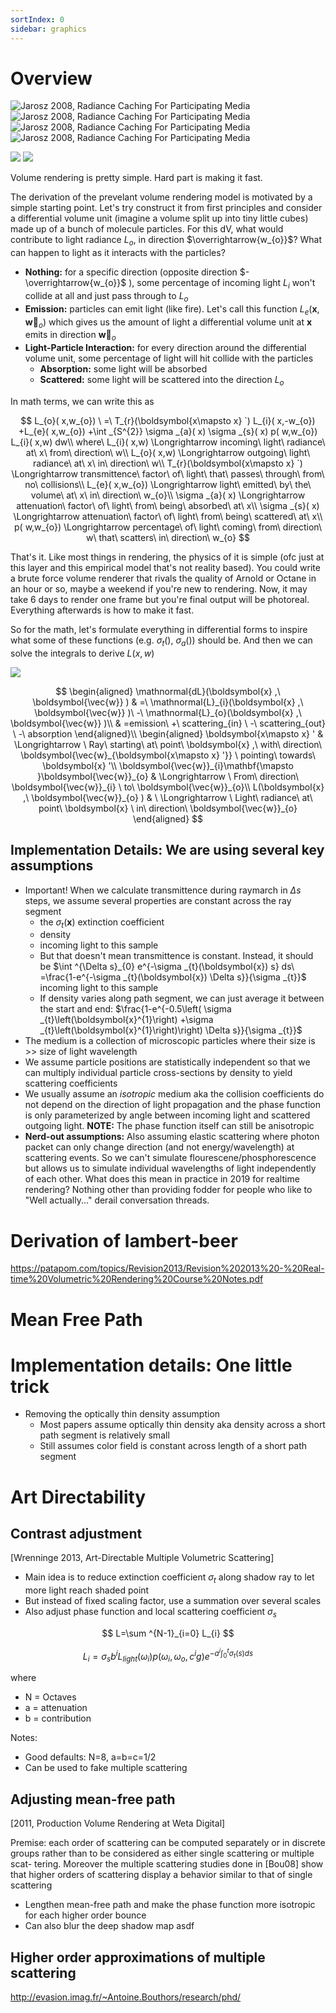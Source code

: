 ```yaml
---
sortIndex: 0
sidebar: graphics
---
```


# Overview

![Jarosz 2008, Radiance Caching For Participating Media](../assets/rte-diagram1.png)
![Jarosz 2008, Radiance Caching For Participating Media](../assets/rte-diagram2.png)
![Jarosz 2008, Radiance Caching For Participating Media](../assets/rte-diagram3.png)
![Jarosz 2008, Radiance Caching For Participating Media](../assets/rte-diagram4.png)

![](../assets/volrenderingdiagram.jpg) ![](../assets/participationmedia.png)

Volume rendering is pretty simple. Hard part is making it fast.

The derivation of the prevelant volume rendering model is motivated by a simple starting point. Let's try construct it from first principles and consider a differential volume unit (imagine a volume split up into tiny little cubes) made up of a bunch of molecule particles. For this dV, what would contribute to light radiance $L_{o}$, in direction $\overrightarrow{w_{o}}$? What can happen to light as it interacts with the particles?

- **Nothing:** for a specific direction (opposite direction $-\overrightarrow{w_{o}}$ ), some percentage of incoming light $L_{i}$ won't collide at all and just pass through to $L_{o}$
- **Emission:** particles can emit light (like fire). Let's call this function $L_{e}\left(\boldsymbol{x} ,\boldsymbol{\vec{w}}_{o}\right)$ which gives us the amount of light a differential volume unit at $\boldsymbol{x}$ emits in direction $\boldsymbol{\vec{w}}_{o}$
- **Light-Particle Interaction:** for every direction around the differential volume unit, some percentage of light will hit collide with the particles
  - **Absorption:** some light will be absorbed
  - **Scattered:** some light will be scattered into the direction $L_{o}$

In math terms, we can write this as

$$
L_{o}( x,w_{o}) \ =\ T_{r}(\boldsymbol{x\mapsto x} `) L_{i}( x,-w_{o}) +L_{e}( x,w_{o}) +\int _{S^{2}} \sigma _{a}( x) \sigma _{s}( x) p( w,w_{o}) L_{i}( x,w) dw\\
where\ L_{i}( x,w) \Longrightarrow incoming\ light\ radiance\ at\ x\ from\ direction\ w\\
L_{o}( x,w) \Longrightarrow outgoing\ light\ radiance\ at\ x\ in\ direction\ w\\
T_{r}(\boldsymbol{x\mapsto x} `) \Longrightarrow transmittence\ factor\ of\ light\ that\ passes\ through\ from\ no\ collisions\\
L_{e}( x,w_{o}) \Longrightarrow light\ emitted\ by\ the\ volume\ at\ x\ in\ direction\ w_{o}\\
\sigma _{a}( x) \Longrightarrow attenuation\ factor\ of\ light\ from\ being\ absorbed\ at\ x\\
\sigma _{s}( x) \Longrightarrow attenuation\ factor\ of\ light\ from\ being\ scattered\ at\ x\\
p( w,w_{o}) \Longrightarrow percentage\ of\ light\ coming\ from\ direction\ w\ that\ scatters\ in\ direction\ w_{o}
$$

That's it. Like most things in rendering, the physics of it is simple (ofc just at this layer and this empirical model that's not reality based). You could write a brute force volume renderer that rivals the quality of Arnold or Octane in an hour or so, maybe a weekend if you're new to rendering. Now, it may take 6 days to render one frame but you're final output will be photoreal. Everything afterwards is how to make it fast.

So for the math, let's formulate everything in differential forms to inspire what some of these functions (e.g. $\sigma _{t}() ,\ \sigma _{a}()$) should be. And then we can solve the integrals to derive $L( x,w)$

![](../assets/participatingmediainteractions.png)

$$
\begin{aligned}
\mathnormal{dL}(\boldsymbol{x} ,\ \boldsymbol{\vec{w}} ) & =\ \mathnormal{L}_{i}(\boldsymbol{x} ,\ \boldsymbol{\vec{w}} )\ -\ \mathnormal{L}_{o}(\boldsymbol{x} ,\ \boldsymbol{\vec{w}} )\\
 & =emission\ +\ scattering_{in} \ -\ scattering_{out} \ -\ absorption
\end{aligned}\\
\begin{aligned}
\boldsymbol{x\mapsto x} ' & \Longrightarrow \ Ray\ starting\ at\ point\ \boldsymbol{x} ,\ with\ direction\ \boldsymbol{\vec{w}_{\boldsymbol{x\mapsto x} '}} \ pointing\ towards\ \boldsymbol{x} '\\
\boldsymbol{\vec{w}}_{i}\mathbf{\mapsto }\boldsymbol{\vec{w}}_{o} & \Longrightarrow \ From\ direction\ \boldsymbol{\vec{w}}_{i} \ to\ \boldsymbol{\vec{w}}_{o}\\
L(\boldsymbol{x} ,\ \boldsymbol{\vec{w}}_{o} ) & \ \Longrightarrow \ Light\ radiance\ at\ point\ \boldsymbol{x} \ in\ direction\ \boldsymbol{\vec{w}}_{o}
\end{aligned}
$$

## Implementation Details: We are using several key assumptions

- Important! When we calculate transmittence during raymarch in $\Delta s$ steps, we assume several properties are constant across the ray segment
  - the $\sigma _{t}(\boldsymbol{x})$ extinction coefficient
  - density
  - incoming light to this sample
  - But that doesn't mean transmittence is constant. Instead, it should be $\int ^{\Delta s}_{0} e^{-\sigma _{t}(\boldsymbol{x}) s} ds\ =\frac{1-e^{-\sigma _{t}(\boldsymbol{x}) \Delta s}}{\sigma _{t}}$ incoming light to this sample
  - If density varies along path segment, we can just average it between the start and end: $\frac{1-e^{-0.5\left( \sigma _{t}\left(\boldsymbol{x}^{1}\right) +\sigma _{t}\left(\boldsymbol{x}^{1}\right)\right) \Delta s}}{\sigma _{t}}$
- The medium is a collection of microscopic particles where their size is >> size of light wavelength
- We assume particle positions are statistically independent so that we can multiply individual particle cross-sections by density to yield scattering coefficients
- We usually assume an *isotropic* medium aka the collision coefficients do not depend on the direction of light propagation and the phase function is only parameterized by angle between incoming light and scattered outgoing light. **NOTE:** The phase function itself can still be anisotropic
- **Nerd-out assumptions:** Also assuming elastic scattering where photon packet can only change direction (and not energy/wavelength) at scattering events. So we can't simulate flourescene/phosphorescence but allows us to simulate individual wavelengths of light independently of each other. What does this mean in practice in 2019 for realtime rendering? Nothing other than providing fodder for people who like to "Well actually..." derail conversation threads.

# Derivation of lambert-beer

<https://patapom.com/topics/Revision2013/Revision%202013%20-%20Real-time%20Volumetric%20Rendering%20Course%20Notes.pdf>

# Mean Free Path

# Implementation details: One little trick

- Removing the optically thin density assumption
  - Most papers assume optically thin density aka density across a short path segment is relatively small
  - Still assumes color field is constant across length of a short path segment

# Art Directability

## Contrast adjustment

\[Wrenninge 2013, Art-Directable Multiple Volumetric Scattering]

- Main idea is to reduce extinction coefficient $\sigma _{t}$ along shadow ray to let more light reach shaded point
- But instead of fixed scaling factor, use a summation over several scales
- Also adjust phase function and local scattering coefficient $\sigma _{s}$

$$
L=\sum ^{N-1}_{i=0} L_{i}
$$

$$
L_{i} =\sigma _{s} b^{i} L_{light} (\omega _{i} )p\left( \omega _{i} ,\omega _{o} ,c^{i} g\right) e^{-a^{i}\int ^{t}_{0} \sigma _{t} (s)ds}
$$

where

- N = Octaves
- a = attenuation
- b = contribution

Notes:

- Good defaults: N=8, a=b=c=1/2
- Can be used to fake multiple scattering

## Adjusting mean-free path

\[2011, Production Volume Rendering at Weta Digital]

Premise: each order of scattering can be computed separately or in discrete groups rather than to be considered as either single scattering or multiple scat- tering. Moreover the multiple scattering studies done in \[Bou08] show that higher orders of scattering display a behavior similar to that of single scattering

- Lengthen mean-free path and make the phase function more isotropic for each higher order bounce
- Can also blur the deep shadow map
  asdf

## Higher order approximations of multiple scattering

<http://evasion.imag.fr/~Antoine.Bouthors/research/phd/>
